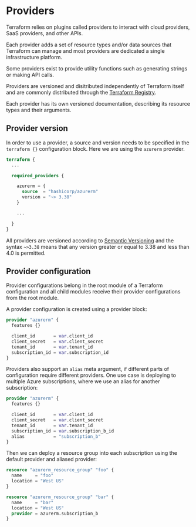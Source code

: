 # Providers

Terraform relies on plugins called providers to interact with cloud providers, SaaS providers, and other APIs.

Each provider adds a set of resource types and/or data sources that Terraform can manage and most providers
are dedicated a single infrastructure platform.

Some providers exist to provide utility functions such as generating strings or making API calls.

Providers are versioned and disitributed independently of Terraform itself and are commonly distributed through the
[Terraform Registry](https://registry.terraform.io/).

Each provider has its own versioned documentation, describing its resource types and their arguments.

## Provider version

In order to use a provider, a source and version needs to be specified in the `terraform {}` configuration block.
Here we are using the `azurerm` provider.

```terraform
terraform {
  ...

  required_providers {

    azurerm = {
      source  = "hashicorp/azurerm"
      version = "~> 3.38"
    }

    ...

  }
}
```

All providers are versioned according to [Semantic Versioning](https://semver.org/) and the syntax `~>3.38` means
that any version greater or equal to 3.38 and less than 4.0 is permitted.

## Provider configuration

Provider configurations belong in the root module of a Terraform configuration and all child modules receive their
provider configurations from the root module.

A provider configuration is created using a provider block:

```terraform
provider "azurerm" {
  features {}

  client_id       = var.client_id
  client_secret   = var.client_secret
  tenant_id       = var.tenant_id
  subscription_id = var.subscription_id
}
```

Providers also support an `alias` meta argument, if different parts of configuration require different providers.
One use case is deploying to multiple Azure subscriptions, where we use an alias for another subscription:

```terraform
provider "azurerm" {
  features {}

  client_id       = var.client_id
  client_secret   = var.client_secret
  tenant_id       = var.tenant_id
  subscription_id = var.subscription_b_id
  alias           = "subscription_b"
}
```

Then we can deploy a resource group into each subscription using the default provider and aliased provider:

```terraform
resource "azurerm_resource_group" "foo" {
  name     = "foo"
  location = "West US"
}

resource "azurerm_resource_group" "bar" {
  name     = "bar"
  location = "West US"
  provider = azurerm.subscription_b
}
```
